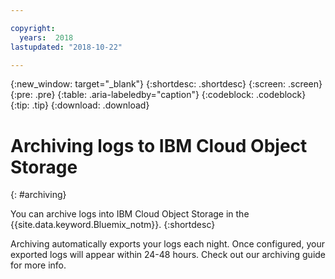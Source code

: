 ```yaml
---

copyright:
  years:  2018
lastupdated: "2018-10-22"

---
```


{:new_window: target="_blank"}
{:shortdesc: .shortdesc}
{:screen: .screen}
{:pre: .pre}
{:table: .aria-labeledby="caption"}
{:codeblock: .codeblock}
{:tip: .tip}
{:download: .download}

 
# Archiving logs to IBM Cloud Object Storage
{: #archiving}

You can archive logs into IBM Cloud Object Storage in the {{site.data.keyword.Bluemix_notm}}. 
{:shortdesc}



Archiving automatically exports your logs each night. Once configured, your exported logs will appear within 24-48 hours. Check out our archiving guide for more info. 